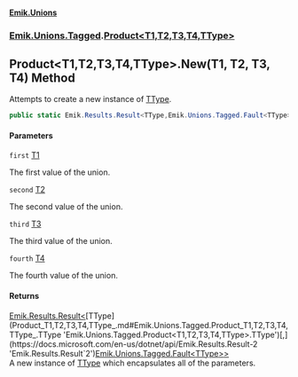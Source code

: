 #### [Emik.Unions](index.md 'index')
### [Emik.Unions.Tagged](Emik.Unions.Tagged.md 'Emik.Unions.Tagged').[Product&lt;T1,T2,T3,T4,TType&gt;](Product_T1,T2,T3,T4,TType_.md 'Emik.Unions.Tagged.Product<T1,T2,T3,T4,TType>')

## Product<T1,T2,T3,T4,TType>.New(T1, T2, T3, T4) Method

Attempts to create a new instance of [TType](Product_T1,T2,T3,T4,TType_.md#Emik.Unions.Tagged.Product_T1,T2,T3,T4,TType_.TType 'Emik.Unions.Tagged.Product<T1,T2,T3,T4,TType>.TType').

```csharp
public static Emik.Results.Result<TType,Emik.Unions.Tagged.Fault<TType>> New(T1 first, T2 second, T3 third, T4 fourth);
```
#### Parameters

<a name='Emik.Unions.Tagged.Product_T1,T2,T3,T4,TType_.New(T1,T2,T3,T4).first'></a>

`first` [T1](Product_T1,T2,T3,T4,TType_.md#Emik.Unions.Tagged.Product_T1,T2,T3,T4,TType_.T1 'Emik.Unions.Tagged.Product<T1,T2,T3,T4,TType>.T1')

The first value of the union.

<a name='Emik.Unions.Tagged.Product_T1,T2,T3,T4,TType_.New(T1,T2,T3,T4).second'></a>

`second` [T2](Product_T1,T2,T3,T4,TType_.md#Emik.Unions.Tagged.Product_T1,T2,T3,T4,TType_.T2 'Emik.Unions.Tagged.Product<T1,T2,T3,T4,TType>.T2')

The second value of the union.

<a name='Emik.Unions.Tagged.Product_T1,T2,T3,T4,TType_.New(T1,T2,T3,T4).third'></a>

`third` [T3](Product_T1,T2,T3,T4,TType_.md#Emik.Unions.Tagged.Product_T1,T2,T3,T4,TType_.T3 'Emik.Unions.Tagged.Product<T1,T2,T3,T4,TType>.T3')

The third value of the union.

<a name='Emik.Unions.Tagged.Product_T1,T2,T3,T4,TType_.New(T1,T2,T3,T4).fourth'></a>

`fourth` [T4](Product_T1,T2,T3,T4,TType_.md#Emik.Unions.Tagged.Product_T1,T2,T3,T4,TType_.T4 'Emik.Unions.Tagged.Product<T1,T2,T3,T4,TType>.T4')

The fourth value of the union.

#### Returns
[Emik.Results.Result&lt;](https://docs.microsoft.com/en-us/dotnet/api/Emik.Results.Result-2 'Emik.Results.Result`2')[TType](Product_T1,T2,T3,T4,TType_.md#Emik.Unions.Tagged.Product_T1,T2,T3,T4,TType_.TType 'Emik.Unions.Tagged.Product<T1,T2,T3,T4,TType>.TType')[,](https://docs.microsoft.com/en-us/dotnet/api/Emik.Results.Result-2 'Emik.Results.Result`2')[Emik.Unions.Tagged.Fault&lt;](Fault_T_.md 'Emik.Unions.Tagged.Fault<T>')[TType](Product_T1,T2,T3,T4,TType_.md#Emik.Unions.Tagged.Product_T1,T2,T3,T4,TType_.TType 'Emik.Unions.Tagged.Product<T1,T2,T3,T4,TType>.TType')[&gt;](Fault_T_.md 'Emik.Unions.Tagged.Fault<T>')[&gt;](https://docs.microsoft.com/en-us/dotnet/api/Emik.Results.Result-2 'Emik.Results.Result`2')  
A new instance of [TType](Product_T1,T2,T3,T4,TType_.md#Emik.Unions.Tagged.Product_T1,T2,T3,T4,TType_.TType 'Emik.Unions.Tagged.Product<T1,T2,T3,T4,TType>.TType') which encapsulates all of the parameters.